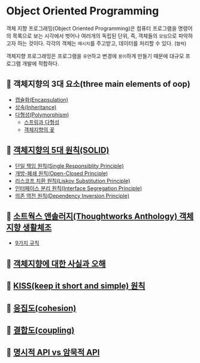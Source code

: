# Object Oriented Programming

객체 지향 프로그래밍(Object Oriented Programming)은 컴퓨터 프로그램을 명령어의 목록으로 보는 시각에서 벗어나 여러개의 독립된 단위, 즉, 객체들의 `모임`으로 파악하고자 하는 것이다. 각각의 객체는 `메시지`를 주고받고, 데이터를 처리할 수 있다. (`협력`)

객체지향 프로그래밍은 프로그램을 `유연`하고 변경에 `용이`하게 만들기 때문에 대규모 프로그램 개발에 적합하다.

## 👊 객체지향의 3대 요소(three main elements of oop)
  - [캡슐화(Encapsulation)](https://github.com/BAEKJungHo/blog-repo-second/blob/main/_posts/2021-01-08-oop-encapsulation.md)
  - [상속(Inheritance)](https://github.com/BAEKJungHo/blog-repo-second/blob/main/_posts/2021-01-09-oop-inheritance.md)
  - [다형성(Polymorphism)](https://github.com/BAEKJungHo/blog-repo-second/blob/main/_posts/2021-01-11-oop-polymorphism.md)
    - [스프링과 다형성](https://github.com/BAEKJungHo/spring-core-principle#%EB%8B%A4%ED%98%95%EC%84%B1polymorphism--%EA%B0%9D%EC%B2%B4%EC%A7%80%ED%96%A5%EC%9D%98-%EA%BD%83)
    - [객체지향의 꽃](https://github.com/BAEKJungHo/spring-core-principle#%EB%8B%A4%ED%98%95%EC%84%B1polymorphism--%EA%B0%9D%EC%B2%B4%EC%A7%80%ED%96%A5%EC%9D%98-%EA%BD%83)
 
## 👊 [객체지향의 5대 원칙(SOLID)](https://github.com/BAEKJungHo/blog-repo-second/blob/main/_posts/2021-01-13-oop-solid.md)
  - [단일 책임 원칙(Single Responsiblity Principle)](https://github.com/BAEKJungHo/clean-programming/blob/master/Clean%20Architecture/%EC%84%A4%EA%B3%84%20%EC%9B%90%EC%B9%99/SRP%20:%20%EB%8B%A8%EC%9D%BC%20%EC%B1%85%EC%9E%84%20%EC%9B%90%EC%B9%99.md)
  - [개방-폐쇄 원칙(Open-Closed Principle)](https://github.com/BAEKJungHo/clean-programming/blob/master/Clean%20Architecture/%EC%84%A4%EA%B3%84%20%EC%9B%90%EC%B9%99/OCP%20:%20%EA%B0%9C%EB%B0%A9-%ED%8F%90%EC%87%84%20%EC%9B%90%EC%B9%99.md)
  - [리스코프 치환 원칙(Liskov Substitution Principle)](https://github.com/BAEKJungHo/clean-programming/blob/master/Clean%20Architecture/%EC%84%A4%EA%B3%84%20%EC%9B%90%EC%B9%99/LSP%20:%20%EB%A6%AC%EC%8A%A4%EC%BD%94%ED%94%84%20%EC%B9%98%ED%99%98%20%EC%9B%90%EC%B9%99.md)
  - [인터페이스 분리 원칙(Interface Segregation Principle)](https://github.com/BAEKJungHo/clean-programming/blob/master/Clean%20Architecture/%EC%84%A4%EA%B3%84%20%EC%9B%90%EC%B9%99/ISP%20:%20%EC%9D%B8%ED%84%B0%ED%8E%98%EC%9D%B4%EC%8A%A4%20%EB%B6%84%EB%A6%AC%20%EC%9B%90%EC%B9%99.md)
  - [의존 역전 원칙(Dependency Inversion Principle)](https://github.com/BAEKJungHo/clean-programming/blob/master/Clean%20Architecture/%EC%84%A4%EA%B3%84%20%EC%9B%90%EC%B9%99/DIP%20:%20%EC%9D%98%EC%A1%B4%EC%84%B1%20%EC%97%AD%EC%A0%84%20%EC%9B%90%EC%B9%99.md)

## 👊 [소트웍스 앤솔러지(Thoughtworks Anthology) 객체지향 생활체조](https://github.com/BAEKJungHo/thoughtworks-anthology/blob/master/06.%20%EA%B0%9D%EC%B2%B4%EC%A7%80%ED%96%A5%20%EC%83%9D%ED%99%9C%EC%B2%B4%EC%A1%B0.md)
  - [9가지 규칙](https://github.com/BAEKJungHo/blog-repo-second/blob/main/_posts/2021-01-14-oop-thoughtworksAnthology.md)

## 👊 [객체지향에 대한 사실과 오해](https://github.com/BAEKJungHo/the-essence-of-object-oriented)

## 👊 [KISS(keep it short and simple) 원칙](https://github.com/BAEKJungHo/blog-repo-second/blob/main/_posts/2021-01-20-oop-kiss.md)

## 👊 [응집도(cohesion)](https://github.com/BAEKJungHo/blog-repo-second/blob/main/_posts/2021-01-22-oop-cohesion.md)

## 👊 [결합도(coupling)](https://github.com/BAEKJungHo/blog-repo-second/blob/main/_posts/2021-01-23-oop-coupling.md)

## 👊 [명시적 API vs 암묵적 API](https://github.com/BAEKJungHo/blog-repo-second/blob/main/_posts/2021-01-24-oop-api.md)
